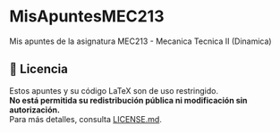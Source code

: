 # MisApuntesMEC213
Mis apuntes de la asignatura MEC213 - Mecanica Tecnica II (Dinamica)
## 📜 Licencia  
Estos apuntes y su código LaTeX son de uso restringido.  
**No está permitida su redistribución pública ni modificación sin autorización.**  
Para más detalles, consulta [LICENSE.md](LICENSE.md).  